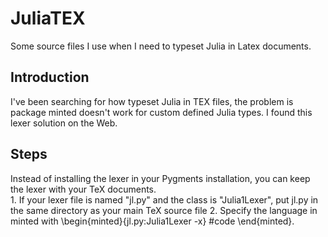 # JuliaTEX
Some source files I use when I need to typeset Julia in Latex documents.

## Introduction 
I've been searching for how typeset  Julia in TEX files, the problem is package  minted doesn't work for custom defined Julia types. I found this lexer solution on the Web.  
## Steps	
Instead of installing the lexer in your Pygments installation, you can keep the lexer with your TeX documents.	
	 1.  If your lexer file is named "jl.py" and the class is "Julia1Lexer", put jl.py in the same directory as your main TeX source file
	 2. Specify the language in minted with \\begin\{minted\}\{jl.py:Julia1Lexer -x\}  \#code
	 	\\end\{minted\}.
